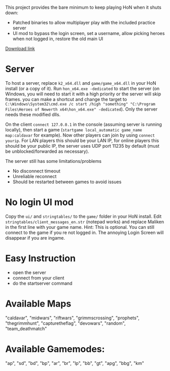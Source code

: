 This project provides the bare minimum to keep playing HoN when it shuts down:
 - Patched binaries to allow multiplayer play with the included practice server
 - UI mod to bypass the login screen, set a username, allow picking heroes when not logged in, restore the old main UI

[Download link](https://github.com/honserver/honserver/archive/refs/heads/master.zip)

# Server

To host a server, replace `k2_x64.dll` and `game/game_x64.dll` in your HoN install (or a copy of it). Run `hon_x64.exe -dedicated` to start the server (on Windows, you will need to start it with a high priority or the server will skip frames. you can make a shortcut and change the target to `C:\Windows\System32\cmd.exe /c start /high "something" "C:\Program Files\Heroes of Newerth x64\hon_x64.exe" -dedicated`). Only the server needs these modified dlls.

On the client `connect 127.0.0.1` in the console (assuming server is running locally), then start a game (`startgame local_automatic game_name map:caldavar` for example). Now other players can join by using `connect yourip`. For LAN players this should be your LAN IP, for online players this should be your public IP, the server uses UDP port 11235 by default (must be unblocked/forwarded as necessary).

The server still has some limitations/problems
- No disconnect timeout
- Unreliable reconnect
- Should be restarted between games to avoid issues

# No login UI mod

Copy the `ui/` and `stringtables/` to the `game/` folder in your HoN install. Edit `stringtables/client_messages_en.str` (notepad works) and replace Maliken in the first line with your game name.
Hint: This is optional. You can still connect to the game if you re not logged in. The annoying Login Screen will disappear if you are ingame.

# Easy Instruction

- open the server
- connect from your client
- do the startserver command

# Available Maps
"caldavar", "midwars", "riftwars", "grimmscrossing", "prophets", "thegrimmhunt", "capturetheflag", "devowars", "random", "team_deathmatch"

# Available Gamemodes:
"ap", "sd", "bd", "bp", "ar", "br", "lp", "bb", "gt", "apg", "bbg", "km"
